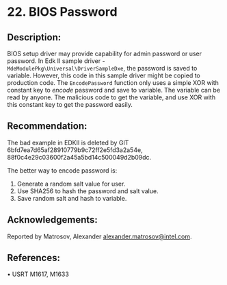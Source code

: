 # 22. BIOS Password

## Description:


BIOS setup driver may provide capability for admin password or user password. In Edk II sample driver - ```MdeModulePkg\Universal\DriverSampleDxe```, the password is saved to variable. However, this code in this sample driver might be copied to production code.
The ```EncodePassword``` function only uses a simple XOR with constant key to *encode* password and save to variable. The variable can be read by anyone. The malicious code to get the variable, and use XOR with this constant key to get the password easily.


## Recommendation:


The bad example in EDKII is deleted by GIT 6bfd7ea7d65af28910779b9c72ff2e5fd3a2a54e, 88f0c4e29c03600f2a45a5bd14c500049d2b09dc.

The better way to encode password is:
1.	Generate a random salt value for user.
2. Use SHA256 to hash the password and salt value.
3. Save random salt and hash to variable.


## Acknowledgements:


Reported by Matrosov, Alexander <alexander.matrosov@intel.com>.


## References:


•	USRT M1617, M1633


